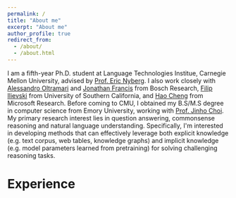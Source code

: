 ```yaml
---
permalink: /
title: "About me"
excerpt: "About me"
author_profile: true
redirect_from: 
  - /about/
  - /about.html
---
```


I am a fifth-year Ph.D. student at Language Technologies Institue, Carnegie Mellon University, advised by [Prof. Eric Nyberg](https://www.cs.cmu.edu/~ehn/). I also work closely with [Alessandro Oltramari](https://www.bosch.com/research/know-how/research-experts/alessandro-oltramari-ph-d/) and [Jonathan Francis](https://scholar.google.com/citations?user=7CLS0LwAAAAJ&hl=en) from Bosch Research, [Filip Ilievski](https://usc-isi-i2.github.io/ilievski/) from University of Southern California, and [Hao Cheng](https://sites.google.com/site/hcheng2site) from Microsoft Research. Before coming to CMU, I obtained my B.S/M.S degree in computer science from Emory University, working with [Prof. Jinho Choi](https://www.emorynlp.org/faculty/jinho-choi). My primary research interest lies in question answering, commonsense reasoning and natural language understanding. Specifically, I'm interested in developing methods that can effectively leverage both explicit knowledge (e.g. text corpus, web tables, knowledge graphs) and implicit knowledge (e.g. model parameters learned from pretraining) for solving challenging reasoning tasks. 

Experience 
======



